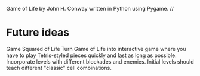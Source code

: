 Game of Life by John H. Conway written in Python using Pygame. //

# Future ideas
Game Squared of Life
Turn Game of Life into interactive game where you have to play Tetris-styled pieces quickly and last as long as possible.
Incorporate levels with different blockades and enemies.
Initial levels should teach different "classic" cell combinations.